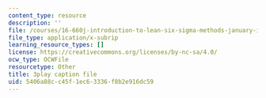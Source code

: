 ```yaml
---
content_type: resource
description: ''
file: /courses/16-660j-introduction-to-lean-six-sigma-methods-january-iap-2012/5406a88cc45f1ec63336f8b2e916dc59_hQRfikgHzdg.srt
file_type: application/x-subrip
learning_resource_types: []
license: https://creativecommons.org/licenses/by-nc-sa/4.0/
ocw_type: OCWFile
resourcetype: Other
title: 3play caption file
uid: 5406a88c-c45f-1ec6-3336-f8b2e916dc59
---
```

